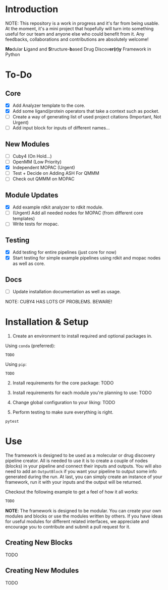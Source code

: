 # Introduction
NOTE: This repository is a work in progress and it's far from being usable. At the moment, it's a mini project that hopefully will turn into something useful for our team and anyone else who could benefit from it.
Any feedbacks, collaborations and contributions are absolutely welcome!

**Mo**dular **L**igand and **S**tructure-**b**ased Drug Discov**er(r)y** Framework in Python

# To-Do
## Core
- [x] Add Analyzer template to the core.
- [x] Add some ligand/protein operators that take a context such as pocket.
- [ ] Create a way of generating list of used project citations (Important, Not Urgent)
- [ ] Add input block for inputs of different names...

## New Modules
- [ ] Cuby4 (On Hold...)
- [ ] OpenMM (Low Priority)
- [x] Independent MOPAC (Urgent)
- [ ] Test + Decide on Adding ASH For QMMM
- [ ] Check out QMMM on MOPAC

## Module Updates
- [x] Add example rdkit analyzer to rdkit module.
- [ ] (Urgent) Add all needed nodes for MOPAC (from different core templates)
- [ ] Write tests for mopac.

## Testing
- [x] Add testing for entire pipelines (just core for now)
- [x] Start testing for simple example pipelines using rdkit and mopac nodes as well as core.

## Docs
- [ ] Update installation documentation as well as usage.


NOTE: CUBY4 HAS LOTS OF PROBLEMS. BEWARE!

# Installation & Setup
1) Create an environment to install required and optional packages in. 

Using `conda` (preferred):
```terminal
TODO
```
Using `pip`:
```terminal
TODO
```

2) Install requirements for the core package:
TODO

3) Install requirements for each module you're planning to use:
TODO

4) Change global configuration to your liking:
TODO

5) Perform testing to make sure everything is right. 
```terminal
pytest
```

# Use
The framework is designed to be used as a molecular or drug discovery pipeline creator. All is needed to use it is to create a couple of nodes (blocks) in your pipeline and connect their inputs and outputs. You will also need to add an `OutputBlock` if you want your pipeline to output some info generated during the run. At last, you can simply create an instance of your framework, run it with your inputs and the output will be returned. 

Checkout the following example to get a feel of how it all works:
```python
TODO
```

**NOTE**: The framework is designed to be modular. You can create your own modules and blocks or use the modules written by others. If you have ideas for useful modules for different related interfaces, we appreciate and encourage you to contribute and submit a pull request for it. 

## Creating New Blocks
TODO

## Creating New Modules
TODO
